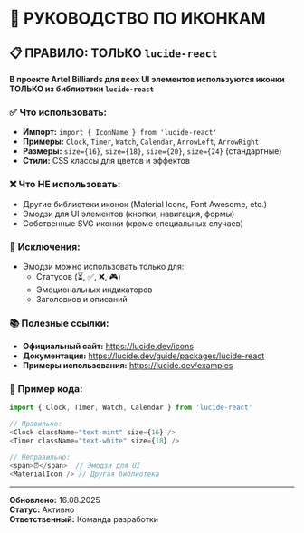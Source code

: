 # 🎨 РУКОВОДСТВО ПО ИКОНКАМ

## 📋 **ПРАВИЛО: ТОЛЬКО `lucide-react`**

**В проекте Artel Billiards для всех UI элементов используются иконки ТОЛЬКО из библиотеки `lucide-react`**

### ✅ **Что использовать:**
- **Импорт:** `import { IconName } from 'lucide-react'`
- **Примеры:** `Clock`, `Timer`, `Watch`, `Calendar`, `ArrowLeft`, `ArrowRight`
- **Размеры:** `size={16}`, `size={18}`, `size={20}`, `size={24}` (стандартные)
- **Стили:** CSS классы для цветов и эффектов

### ❌ **Что НЕ использовать:**
- Другие библиотеки иконок (Material Icons, Font Awesome, etc.)
- Эмодзи для UI элементов (кнопки, навигация, формы)
- Собственные SVG иконки (кроме специальных случаев)

### 🎯 **Исключения:**
- Эмодзи можно использовать только для:
  - Статусов (⏳, ✅, ❌, 🎮)
  - Эмоциональных индикаторов
  - Заголовков и описаний

### 📚 **Полезные ссылки:**
- **Официальный сайт:** https://lucide.dev/icons
- **Документация:** https://lucide.dev/guide/packages/lucide-react
- **Примеры использования:** https://lucide.dev/examples

### 🔧 **Пример кода:**
```typescript
import { Clock, Timer, Watch, Calendar } from 'lucide-react'

// Правильно:
<Clock className="text-mint" size={16} />
<Timer className="text-white" size={18} />

// Неправильно:
<span>⏰</span>  // Эмодзи для UI
<MaterialIcon /> // Другая библиотека
```

---
**Обновлено:** 16.08.2025  
**Статус:** Активно  
**Ответственный:** Команда разработки
